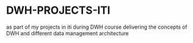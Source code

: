 # DWH-PROJECTS-ITI
as part of my projects in iti during DWH course delivering the concepts of DWH and different data management architecture 
